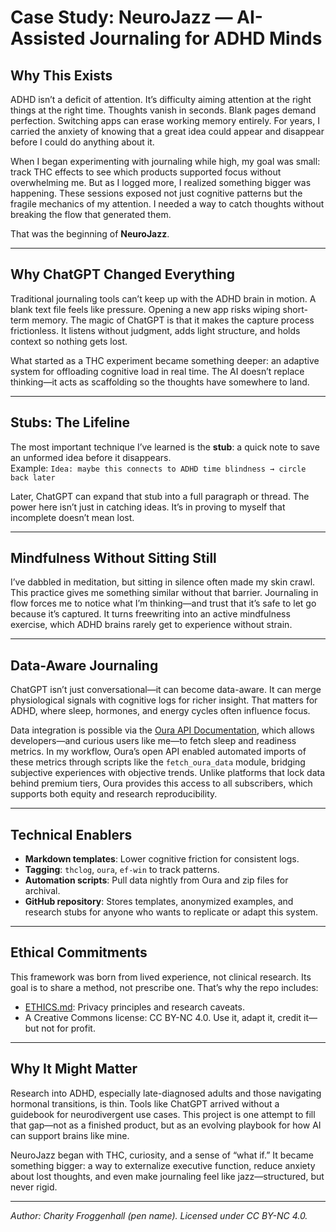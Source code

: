 # Case Study: NeuroJazz — AI-Assisted Journaling for ADHD Minds

## Why This Exists
ADHD isn’t a deficit of attention. It’s difficulty aiming attention at the right things at the right time. Thoughts vanish in seconds. Blank pages demand perfection. Switching apps can erase working memory entirely. For years, I carried the anxiety of knowing that a great idea could appear and disappear before I could do anything about it.

When I began experimenting with journaling while high, my goal was small: track THC effects to see which products supported focus without overwhelming me. But as I logged more, I realized something bigger was happening. These sessions exposed not just cognitive patterns but the fragile mechanics of my attention. I needed a way to catch thoughts without breaking the flow that generated them.

That was the beginning of **NeuroJazz**.

---

## Why ChatGPT Changed Everything
Traditional journaling tools can’t keep up with the ADHD brain in motion. A blank text file feels like pressure. Opening a new app risks wiping short-term memory. The magic of ChatGPT is that it makes the capture process frictionless. It listens without judgment, adds light structure, and holds context so nothing gets lost.

What started as a THC experiment became something deeper: an adaptive system for offloading cognitive load in real time. The AI doesn’t replace thinking—it acts as scaffolding so the thoughts have somewhere to land.

---

## Stubs: The Lifeline
The most important technique I’ve learned is the **stub**: a quick note to save an unformed idea before it disappears.  
Example: 
`Idea: maybe this connects to ADHD time blindness → circle back later`

Later, ChatGPT can expand that stub into a full paragraph or thread. The power here isn’t just in catching ideas. It’s in proving to myself that incomplete doesn’t mean lost.

---

## Mindfulness Without Sitting Still
I’ve dabbled in meditation, but sitting in silence often made my skin crawl. This practice gives me something similar without that barrier. Journaling in flow forces me to notice what I’m thinking—and trust that it’s safe to let go because it’s captured. It turns freewriting into an active mindfulness exercise, which ADHD brains rarely get to experience without strain.

---

## Data-Aware Journaling
ChatGPT isn’t just conversational—it can become data-aware. It can merge physiological signals with cognitive logs for richer insight. That matters for ADHD, where sleep, hormones, and energy cycles often influence focus.

Data integration is possible via the [Oura API Documentation](https://cloud.ouraring.com/docs), which allows developers—and curious users like me—to fetch sleep and readiness metrics. In my workflow, Oura’s open API enabled automated imports of these metrics through scripts like the `fetch_oura_data` module, bridging subjective experiences with objective trends. Unlike platforms that lock data behind premium tiers, Oura provides this access to all subscribers, which supports both equity and research reproducibility.

---

## Technical Enablers
- **Markdown templates**: Lower cognitive friction for consistent logs.
- **Tagging**: `thclog`, `oura`, `ef-win` to track patterns.
- **Automation scripts**: Pull data nightly from Oura and zip files for archival.
- **GitHub repository**: Stores templates, anonymized examples, and research stubs for anyone who wants to replicate or adapt this system.

---

## Ethical Commitments
This framework was born from lived experience, not clinical research. Its goal is to share a method, not prescribe one. That’s why the repo includes:
- [ETHICS.md](../ETHICS.md): Privacy principles and research caveats.
- A Creative Commons license: CC BY-NC 4.0. Use it, adapt it, credit it—but not for profit.

---

## Why It Might Matter
Research into ADHD, especially late-diagnosed adults and those navigating hormonal transitions, is thin. Tools like ChatGPT arrived without a guidebook for neurodivergent use cases. This project is one attempt to fill that gap—not as a finished product, but as an evolving playbook for how AI can support brains like mine.

NeuroJazz began with THC, curiosity, and a sense of “what if.” It became something bigger: a way to externalize executive function, reduce anxiety about lost thoughts, and even make journaling feel like jazz—structured, but never rigid.

---

*Author: Charity Froggenhall (pen name). Licensed under CC BY-NC 4.0.*
